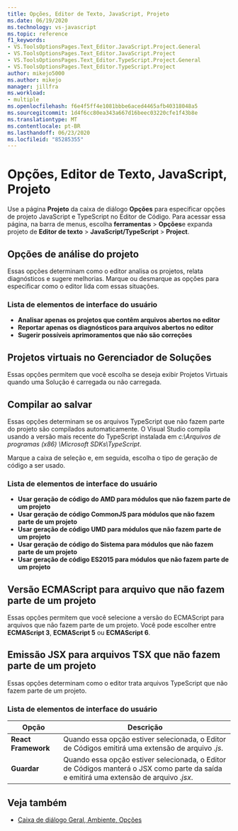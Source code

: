 ```yaml
---
title: Opções, Editor de Texto, JavaScript, Projeto
ms.date: 06/19/2020
ms.technology: vs-javascript
ms.topic: reference
f1_keywords:
- VS.ToolsOptionsPages.Text_Editor.JavaScript.Project.General
- VS.ToolsOptionsPages.Text_Editor.JavaScript.Project
- VS.ToolsOptionsPages.Text_Editor.TypeScript.Project.General
- VS.ToolsOptionsPages.Text_Editor.TypeScript.Project
author: mikejo5000
ms.author: mikejo
manager: jillfra
ms.workload:
- multiple
ms.openlocfilehash: f6e4f5ff4e1081bbbe6aced4465afb40318048a5
ms.sourcegitcommit: 1d4f6cc80ea343a667d16beec03220cfe1f43b8e
ms.translationtype: MT
ms.contentlocale: pt-BR
ms.lasthandoff: 06/23/2020
ms.locfileid: "85285355"
---
```

# <a name="options-text-editor-javascript-project"></a>Opções, Editor de Texto, JavaScript, Projeto

Use a página **Projeto** da caixa de diálogo **Opções** para especificar opções de projeto JavaScript e TypeScript no Editor de Código. Para acessar essa página, na barra de menus, escolha **ferramentas**  >  **Opções**e expanda projeto de **Editor de texto**  >  **JavaScript/TypeScript**  >  **Project**.

## <a name="project-analysis-options"></a>Opções de análise do projeto

Essas opções determinam como o editor analisa os projetos, relata diagnósticos e sugere melhorias. Marque ou desmarque as opções para especificar como o editor lida com essas situações.

### <a name="uielement-list"></a>Lista de elementos de interface do usuário

- **Analisar apenas os projetos que contêm arquivos abertos no editor**
- **Reportar apenas os diagnósticos para arquivos abertos no editor**
- **Sugerir possíveis aprimoramentos que não são correções**

## <a name="virtual-projects-in-solution-explorer"></a>Projetos virtuais no Gerenciador de Soluções

Essas opções permitem que você escolha se deseja exibir Projetos Virtuais quando uma Solução é carregada ou não carregada.

## <a name="compile-on-save"></a>Compilar ao salvar

Essas opções determinam se os arquivos TypeScript que não fazem parte do projeto são compilados automaticamente. O Visual Studio compila usando a versão mais recente do TypeScript instalada em *c:\Arquivos de programas (x86) \Microsoft SDKs\TypeScript*.

Marque a caixa de seleção e, em seguida, escolha o tipo de geração de código a ser usado.

### <a name="uielement-list"></a>Lista de elementos de interface do usuário

- **Usar geração de código do AMD para módulos que não fazem parte de um projeto**
- **Usar geração de código CommonJS para módulos que não fazem parte de um projeto**
- **Usar geração de código UMD para módulos que não fazem parte de um projeto**
- **Usar geração de código do Sistema para módulos que não fazem parte de um projeto**
- **Usar geração de código ES2015 para módulos que não fazem parte de um projeto**

## <a name="ecmascript-version-for-files-that-are-not-part-of-a-project"></a>Versão ECMAScript para arquivo que não fazem parte de um projeto

Essas opções permitem que você selecione a versão do ECMAScript para arquivos que não fazem parte de um projeto. Você pode escolher entre **ECMAScript 3**, **ECMAScript 5** ou **ECMAScript 6**.

## <a name="jsx-emit-for-tsx-files-that-are-not-part-of-a-project"></a>Emissão JSX para arquivos TSX que não fazem parte de um projeto

Essas opções determinam como o editor trata arquivos TypeScript que não fazem parte de um projeto.

### <a name="uielement-list"></a>Lista de elementos de interface do usuário

|Opção|Descrição|
|------------|-----------------|
|**React Framework**|Quando essa opção estiver selecionada, o Editor de Códigos emitirá uma extensão de arquivo *.js*.|
|**Guardar**|Quando essa opção estiver selecionada, o Editor de Códigos manterá o JSX como parte da saída e emitirá uma extensão de arquivo *.jsx*.|

## <a name="see-also"></a>Veja também

- [Caixa de diálogo Geral, Ambiente, Opções](../../ide/reference/general-environment-options-dialog-box.md)